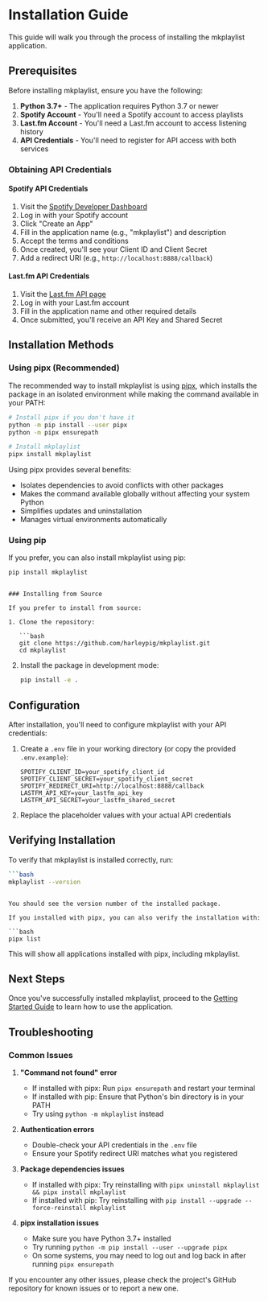 # Installation Guide

This guide will walk you through the process of installing the mkplaylist
application.

## Prerequisites

Before installing mkplaylist, ensure you have the following:

1. **Python 3.7+** - The application requires Python 3.7 or newer
2. **Spotify Account** - You'll need a Spotify account to access playlists
3. **Last.fm Account** - You'll need a Last.fm account to access listening history
4. **API Credentials** - You'll need to register for API access with both services

### Obtaining API Credentials

#### Spotify API Credentials

1. Visit the [Spotify Developer Dashboard](https://developer.spotify.com/dashboard/)
2. Log in with your Spotify account
3. Click "Create an App"
4. Fill in the application name (e.g., "mkplaylist") and description
5. Accept the terms and conditions
6. Once created, you'll see your Client ID and Client Secret
7. Add a redirect URI (e.g., `http://localhost:8888/callback`)

#### Last.fm API Credentials

1. Visit the [Last.fm API page](https://www.last.fm/api/account/create)
2. Log in with your Last.fm account
3. Fill in the application name and other required details
4. Once submitted, you'll receive an API Key and Shared Secret

## Installation Methods

### Using pipx (Recommended)

The recommended way to install mkplaylist is using [pipx](https://pypa.github.io/pipx/), which installs the package in an isolated environment while making the command available in your PATH:

```bash
# Install pipx if you don't have it
python -m pip install --user pipx
python -m pipx ensurepath

# Install mkplaylist
pipx install mkplaylist
```

Using pipx provides several benefits:
- Isolates dependencies to avoid conflicts with other packages
- Makes the command available globally without affecting your system Python
- Simplifies updates and uninstallation
- Manages virtual environments automatically

### Using pip

If you prefer, you can also install mkplaylist using pip:

```bash
pip install mkplaylist
```

```

### Installing from Source

If you prefer to install from source:

1. Clone the repository:

   ```bash
   git clone https://github.com/harleypig/mkplaylist.git
   cd mkplaylist
   ```
    

2. Install the package in development mode:

   ```bash
   pip install -e .
   ```
    

## Configuration

After installation, you'll need to configure mkplaylist with your API
credentials:

1. Create a `.env` file in your working directory (or copy the provided `.env.example`):
   ```
   SPOTIFY_CLIENT_ID=your_spotify_client_id
   SPOTIFY_CLIENT_SECRET=your_spotify_client_secret
   SPOTIFY_REDIRECT_URI=http://localhost:8888/callback
   LASTFM_API_KEY=your_lastfm_api_key
   LASTFM_API_SECRET=your_lastfm_shared_secret
   ```

2. Replace the placeholder values with your actual API credentials

## Verifying Installation

To verify that mkplaylist is installed correctly, run:

```bash
```bash
mkplaylist --version
```

```

You should see the version number of the installed package.

If you installed with pipx, you can also verify the installation with:

```bash
pipx list
```

This will show all applications installed with pipx, including mkplaylist.

## Next Steps

Once you've successfully installed mkplaylist, proceed to the [Getting Started
Guide](getting_started.md) to learn how to use the application.

## Troubleshooting

### Common Issues

1. **"Command not found" error**
   - If installed with pipx: Run `pipx ensurepath` and restart your terminal
   - If installed with pip: Ensure that Python's bin directory is in your PATH
   - Try using `python -m mkplaylist` instead

2. **Authentication errors**
   - Double-check your API credentials in the `.env` file
   - Ensure your Spotify redirect URI matches what you registered

3. **Package dependencies issues**
   - If installed with pipx: Try reinstalling with `pipx uninstall mkplaylist && pipx install mkplaylist`
   - If installed with pip: Try reinstalling with `pip install --upgrade --force-reinstall mkplaylist`

4. **pipx installation issues**
   - Make sure you have Python 3.7+ installed
   - Try running `python -m pip install --user --upgrade pipx`
   - On some systems, you may need to log out and log back in after running `pipx ensurepath`

If you encounter any other issues, please check the project's GitHub repository for known issues or to report a new one.



